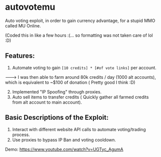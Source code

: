 # autovotemu
Auto voting exploit, in order to gain currency advantage, for a stupid MMO called MU Online.

(Coded this in like a few hours :(... so formatting was not taken care of lol :D)


## Features:
 1. Automate voting to gain `[10 credits] * [#of vote links]` per account.
   
   ---> I was then able to farm around 80k credits / day (1000 alt accounts), which is equivalent to ~$100 of donation ( Pretty good I think :D)
    
 2. Implemented "IP Spoofing" through proxies.
 3. Auto sell items to transfer credits ( Quickly gather all farmed credits from alt account to main account).
 
## Basic Descriptions of the Exploit:
 1. Interact with different website API calls to automate voting/trading process.
 2. Use proxies to bypass IP Ban and voting cooldown.
 
Demo: https://www.youtube.com/watch?v=UGTyc_AgumA

